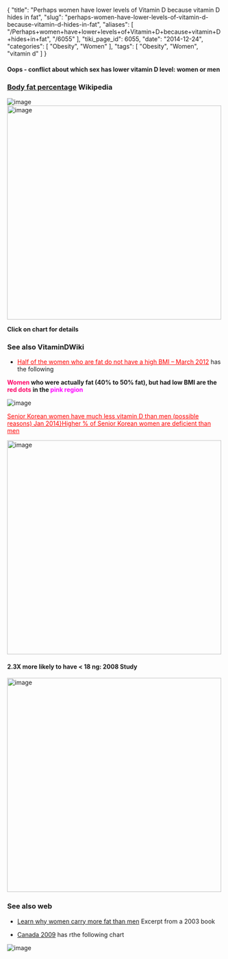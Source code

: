 {
    "title": "Perhaps women have lower levels of Vitamin D because vitamin D hides in fat",
    "slug": "perhaps-women-have-lower-levels-of-vitamin-d-because-vitamin-d-hides-in-fat",
    "aliases": [
        "/Perhaps+women+have+lower+levels+of+Vitamin+D+because+vitamin+D+hides+in+fat",
        "/6055"
    ],
    "tiki_page_id": 6055,
    "date": "2014-12-24",
    "categories": [
        "Obesity",
        "Women"
    ],
    "tags": [
        "Obesity",
        "Women",
        "vitamin d"
    ]
}


#### Oops - conflict about which sex has lower vitamin D level: women or men

### [Body fat percentage](http://www.wikiwand.com/en/Body_fat_percentage) Wikipedia

<img src="https://d378j1rmrlek7x.cloudfront.net/attachments/jpeg/fat-percentage---wikipeida.jpg" alt="image">

<img src="/attachments/d3.mock.jpg" alt="image" width="500">

 **Click on chart for details** 

### See also VitaminDWiki

* <a href="/posts/half-of-the-women-who-are-fat-do-not-have-a-high-bmi" style="color: red; text-decoration: underline;" title="This post/category does not exist yet: Half of the women who are fat do not have a high BMI – March 2012">Half of the women who are fat do not have a high BMI – March 2012</a> has the following

 **<span style="color:#F06;">Women</span> who were actually fat (40% to 50% fat), but had low BMI are the <span style="color:#F06;">red dots</span> in the <span style="color:#F0F;">pink region</span>** 

<img src="https://d378j1rmrlek7x.cloudfront.net/attachments/jpeg/bmi-f1-women.jpg" alt="image" style="max-width: 500px;">

<a href="/posts/senior-korean-women-have-much-less-vitamin-d-than-men-possible-reasons-jan-2014h-icient-than-men" style="color: red; text-decoration: underline;" title="This post/category does not exist yet: Senior Korean women have much less vitamin D than men (possible reasons) Jan 2014}Higher % of Senior Korean women are deficient than men">Senior Korean women have much less vitamin D than men (possible reasons) Jan 2014}Higher % of Senior Korean women are deficient than men</a>

<img src="https://d378j1rmrlek7x.cloudfront.net/attachments/jpeg/korea-vs-age.jpg" alt="image" width="500">

#### 2.3X more likely to have < 18 ng:  2008 Study

<img src="https://d378j1rmrlek7x.cloudfront.net/attachments/jpeg/women-deficient.jpg" alt="image" width="500">

### See also web

* [Learn why women carry more fat than men](http://www.humankinetics.com/excerpts/excerpts/learn-why-women-carry-more-fat-than-men) Excerpt from a 2003 book

* [Canada 2009](http://www.statcan.gc.ca/pub/11-402-x/2011000/chap/h-s/h-s01-eng.htm) has rthe following chart

<img src="https://d378j1rmrlek7x.cloudfront.net/attachments/jpeg/male-female-vitamin-d-levels.jpg" alt="image">
